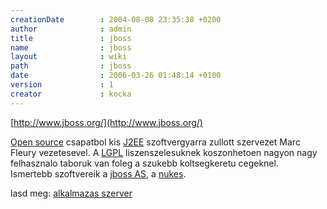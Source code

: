 ```yaml
---
creationDate        : 2004-08-08 23:35:38 +0200 
author              : admin 
title               : jboss 
name                : jboss 
layout              : wiki 
path                : jboss 
date                : 2006-03-26 01:48:14 +0100 
version             : 1 
creator             : kocka 
---
```

[http://www.jboss.org/](http://www.jboss.org/)

[Open source](Open%20Source.html) csapatbol kis [J2EE](j2ee.html) szoftvergyarra zullott szervezet Marc Fleury vezetesevel. A [LGPL](LGPL.html) liszenszelesuknek koszonhetoen nagyon nagy felhasznalo taboruk van foleg a szukebb koltsegkeretu cegeknel.<br/> Ismertebb szoftvereik a [jboss AS](Missing.html), a [nukes](Missing.html).

lasd meg: [alkalmazas szerver](Alkalmazas%20Szerver.html)
